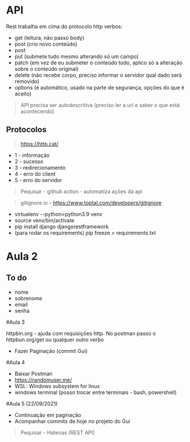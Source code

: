 # API

Rest trabalha em cima do protocolo http 
    verbos: 
- get (leitura, não passo body)
- post (crio novo conteúdo)
- post
- put (submete tudo mesmo alterando só um campo)
- patch (em vez de eu submeter o conteúdo todo, aplico só a alteração sobre o conteúdo original)
- delete (não recebe corpo, preciso informar o servidor qual dado será removido)
- options (é automático, usado na parte de segurança, opções do que é aceito)

> API precisa ser autodescritiva (preciso ler a url e saber o que está acontecendo)

## Protocolos
>https://http.cat/
- 1 - informação
- 2 - sucesso
- 3 - redirecionamento
- 4 - erro do client
- 5 - erro do servidor


> Pequisar - github action - automatiza ações da api


> gitignore.io - https://www.toptal.com/developers/gitignore


- virtualenv --python=python3.9 venv
- source venv/bin/activate 
- pip install django djangorestframework
- (para rodar os requirements) pip freeze > requirements.txt


# Aula 2
## To do
- nome 
- sobrenome
- email
- senha

#Aula 3

httpbin.org - ajuda com requisições http. No postman passo o httpbun.org/get ou qualquer outro verbo

- Fazer Paginação (commit Gui)

#Aula 4
- Baixar Postman
- https://randomuser.me/
- WSL: Windows subsystem for linux
- windows terminal (posso trocar entre terminais - bash, powershell)


#Aula 5 (22/09/2021)
 - Continuação em paginação
 - Acompanhar commits de hoje no projeto do Gui
> Pequisar - Hateoas (REST API)
